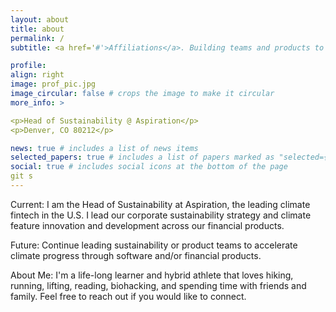 ```yaml
---
layout: about
title: about
permalink: /
subtitle: <a href='#'>Affiliations</a>. Building teams and products to help solve climate change.

profile:
align: right
image: prof_pic.jpg
image_circular: false # crops the image to make it circular
more_info: >

<p>Head of Sustainability @ Aspiration</p>
<p>Denver, CO 80212</p>

news: true # includes a list of news items
selected_papers: true # includes a list of papers marked as "selected={true}"
social: true # includes social icons at the bottom of the page
git s
---
```


Current: I am the Head of Sustainability at Aspiration, the leading climate fintech in the U.S. I lead our corporate sustainability strategy and climate feature innovation and development across our financial products.

Future: Continue leading sustainability or product teams to accelerate climate progress through software and/or financial products.

About Me: I'm a life-long learner and hybrid athlete that loves hiking, running, lifting, reading, biohacking, and spending time with friends and family. Feel free to reach out if you would like to connect.
